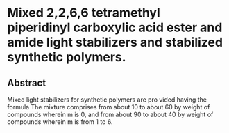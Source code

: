 # Mixed 2,2,6,6 tetramethyl piperidinyl carboxylic acid ester and amide light stabilizers and stabilized synthetic polymers.

## Abstract
Mixed light stabilizers for synthetic polymers are pro vided having the formula The mixture comprises from about 10 to about 60 by weight of compounds wherein m is 0, and from about 90 to about 40 by weight of compounds wherein m is from 1 to 6.